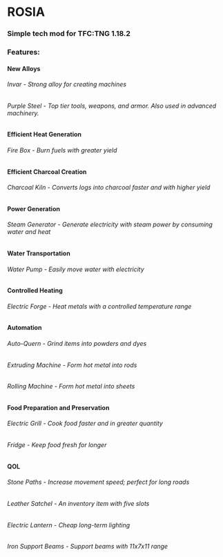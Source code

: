 # ROSIA

### Simple tech mod for TFC:TNG 1.18.2

### Features:

#### New Alloys
###### Invar - Strong alloy for creating machines  
###### Purple Steel - Top tier tools, weapons, and armor. Also used in advanced machinery.

#### Efficient Heat Generation
###### Fire Box - Burn fuels with greater yield

#### Efficient Charcoal Creation
###### Charcoal Kiln - Converts logs into charcoal faster and with higher yield

#### Power Generation
###### Steam Generator - Generate electricity with steam power by consuming water and heat

#### Water Transportation
###### Water Pump - Easily move water with electricity

#### Controlled Heating
###### Electric Forge - Heat metals with a controlled temperature range

#### Automation
###### Auto-Quern - Grind items into powders and dyes
###### Extruding Machine - Form hot metal into rods
###### Rolling Machine - Form hot metal into sheets

#### Food Preparation and Preservation
###### Electric Grill - Cook food faster and in greater quantity   
###### Fridge - Keep food fresh for longer

#### QOL
###### Stone Paths - Increase movement speed; perfect for long roads
###### Leather Satchel - An inventory item with five slots
###### Electric Lantern - Cheap long-term lighting
###### Iron Support Beams - Support beams with 11x7x11 range
